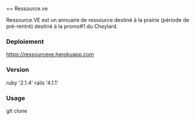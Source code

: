 == Ressource.ve

Ressource.VE est un annuaire de ressource destiné à la prairie (période de pré-rentré) destiné à la promo#1 du Cheylard.

### Deploiement
https://ressourceve.herokuapp.com

### Version
ruby '2.1.4'
rails '4.1.1'

### Usage
git clone
